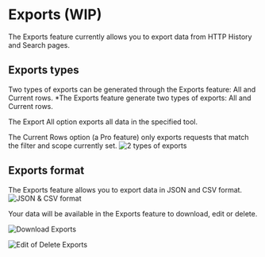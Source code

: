 # Exports (WIP)

The Exports feature currently allows you to export data from HTTP History and Search pages.

## Exports types

Two types of exports can be generated through the Exports feature: All and Current rows.
*The Exports feature generate two types of exports: All and Current rows.

The Export All option exports all data in the specified tool.

The Current Rows option (a Pro feature) only exports requests that match the filter and scope currently set.
![2 types of exports](/_images/exports_2_types.png)

## Exports format

The Exports feature allows you to export data in JSON and CSV format.
![JSON & CSV format](_/images/jsoncsv.png)

Your data will be available in the Exports feature to download, edit or delete.

![Download Exports](/_images/exports_in_exports.png)

![Edit of Delete Exports](_/images/edit_exports.png)
